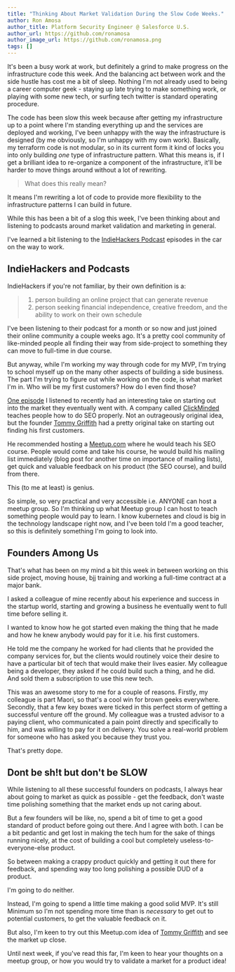 ```yaml
---
title: "Thinking About Market Validation During the Slow Code Weeks."
author: Ron Amosa
author_title: Platform Security Engineer @ Salesforce U.S.
author_url: https://github.com/ronamosa
author_image_url: https://github.com/ronamosa.png
tags: []
---
```


It's been a busy work at work, but definitely a grind to make progress on the infrastructure code this week. And the balancing act between work and the side hustle has cost me a bit of sleep. Nothing I'm not already used to being a career computer geek - staying up late trying to make something work, or playing with some new tech, or surfing tech twitter is standard operating procedure.

<!--truncate-->

The code has been slow this week because after getting my infrastructure up to a point where I'm standing everything up and the services are deployed and working, I've been unhappy with the way the infrastructure is designed (by me obviously, so I'm unhappy with my own work). Basically, my terraform code is not modular, so in its current form it kind of locks you into only building _one_ type of infrastructure pattern. What this means is, if I get a brilliant idea to re-organize a component of the infrastructure, it'll be harder to move things around without a lot of rewriting.

>What does this really mean?

It means I'm rewriting a lot of code to provide more flexibility to the infrastructure patterns I can build in future.

While this has been a bit of a slog this week, I've been thinking about and listening to podcasts around market validation and marketing in general.

I've learned a bit listening to the [IndieHackers Podcast](https://www.indiehackers.com/podcast) episodes in the car on the way to work.

## IndieHackers and Podcasts

IndieHackers if you're not familiar, by their own definition is a:

>1. person building an online project that can generate revenue
>2. person seeking financial independence, creative freedom, and the ability to work on their own schedule

I've been listening to their podcast for a month or so now and just joined their online community a couple weeks ago. It's a pretty cool community of like-minded people all finding their way from side-project to something they can move to full-time in due course.

But anyway, while I'm working my way through code for my MVP, I'm trying to school myself up on the many other aspects of building a side business. The part I'm trying to figure out while working on the code, is what market I'm in. Who will be my first customers? How do I even find those?

[One episode](https://www.indiehackers.com/podcast/112-tommy-griffith-of-clickminded) I listened to recently had an interesting take on starting out into the market they eventually went with. A company called [ClickMinded](https://www.clickminded.com/) teaches people how to do SEO properly. Not an outrageously original idea, but the founder [Tommy Griffith](https://twitter.com/TommyGriffith) had a pretty original take on starting out finding his first customers.

He recommended hosting a [Meetup.com](https://www.meetup.com/) where he would teach his SEO course. People would come and take his course, he would build his mailing list immediately (blog post for another time on importance of mailing lists), get quick and valuable feedback on his product (the SEO course), and build from there.

This (to me at least) is genius.

So simple, so very practical and very accessible i.e. ANYONE can host a meetup group. So I'm thinking up what Meetup group I can host to teach something people would pay to learn. I know kubernetes and cloud is big in the technology landscape right now, and I've been told I'm a good teacher, so this is definitely something I'm going to look into.

## Founders Among Us

That's what has been on my mind a bit this week in between working on this side project, moving house, bjj training and working a full-time contract at a major bank.

I asked a colleague of mine recently about his experience and success in the startup world, starting and growing a business he eventually went to full time before selling it.

I wanted to know how he got started even making the thing that he made and how he knew anybody would pay for it i.e. his first customers.

He told me the company he worked for had clients that he provided the company services for, but the clients would routinely voice their desire to have a particular bit of tech that would make their lives easier. My colleague being a developer, they asked if he could build such a thing, and he did. And sold them a subscription to use this new tech.

This was an awesome story to me for a couple of reasons. Firstly, my colleague is part Maori, so that's a cool win for brown geeks everywhere. Secondly, that a few key boxes were ticked in this perfect storm of getting a successful venture off the ground. My colleague was a trusted advisor to a paying client, who communicated a pain point directly and specifically to him, and was willing to pay for it on delivery. You solve a real-world problem for someone who has asked you because they trust you.

That's pretty dope.

## Dont be sh!t but don't be SLOW

While listening to all these successful founders on podcasts, I always hear about going to market as quick as possible - get the feedback, don't waste time polishing something that the market ends up not caring about.

But a few founders will be like, no, spend a bit of time to get a good standard of product before going out there. And I agree with both. I can be a bit pedantic and get lost in making the tech hum for the sake of things running nicely, at the cost of building a cool but completely useless-to-everyone-else product.

So between making a crappy product quickly and getting it out there for feedback, and spending way too long polishing a possible DUD of a product.

I'm going to do neither.

Instead, I'm going to spend a little time making a good solid MVP. It's still Minimum so I'm not spending more time than is _necessary_ to get out to potential customers, to get the valuable feedback on it.

But also, I'm keen to try out this Meetup.com idea of [Tommy Griffith](https://twitter.com/TommyGriffith) and see the market up close.

Until next week, if you've read this far, I'm keen to hear your thoughts on a meetup group, or how you would try to validate a market for a product idea!

